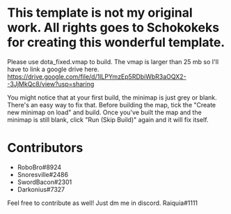 # This template is not my original work. All rights goes to Schokokeks for creating this wonderful template.
Please use dota_fixed.vmap to build. The vmap is larger than 25 mb so I'll have to link a google drive here.
https://drive.google.com/file/d/1lLPYmzEp5RDbiWbR3aOQX2--3JjMkQc8/view?usp=sharing

You might notice that at your first build, the minimap is just grey or blank. There's an easy way to fix that. Before building the map, tick the "Create new minimap on load" and build. Once you've built the map and the minimap is still blank, click "Run (Skip Build)" again and it will fix itself.


# Contributors
- RoboBro#8924
- Snoresville#2486
- SwordBacon#2301
- Darkonius#7327

Feel free to contribute as well! Just dm me in discord. Raiquia#1111

